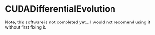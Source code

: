 # CUDADifferentialEvolution

Note, this software is not completed yet... I would not recomend using it without first fixing it.

